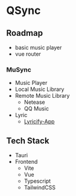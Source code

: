 # QSync

## Roadmap

- basic music player
- vue router

### MuSync

- Music Player
- Local Music Library
- Remote Music Library
   - Netease
   - QQ Music
- Lyric
   - [Lyricify-App](https://github.com/WXRIW/Lyricify-App)

## Tech Stack

- Tauri
- Frontend
   - Vite
   - Vue
   - Typescript
   - TailwindCSS
